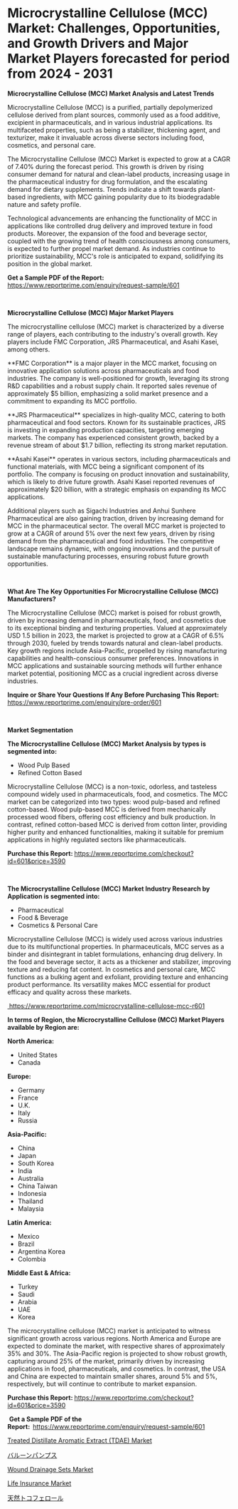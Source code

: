 <p><h1>Microcrystalline Cellulose (MCC) Market: Challenges, Opportunities, and Growth Drivers and Major Market Players forecasted for period from 2024 - 2031</h1></p><p><strong>Microcrystalline Cellulose (MCC) Market Analysis and Latest Trends</strong></p>
<p><p>Microcrystalline Cellulose (MCC) is a purified, partially depolymerized cellulose derived from plant sources, commonly used as a food additive, excipient in pharmaceuticals, and in various industrial applications. Its multifaceted properties, such as being a stabilizer, thickening agent, and texturizer, make it invaluable across diverse sectors including food, cosmetics, and personal care.</p><p>The Microcrystalline Cellulose (MCC) Market is expected to grow at a CAGR of 7.40% during the forecast period. This growth is driven by rising consumer demand for natural and clean-label products, increasing usage in the pharmaceutical industry for drug formulation, and the escalating demand for dietary supplements. Trends indicate a shift towards plant-based ingredients, with MCC gaining popularity due to its biodegradable nature and safety profile.</p><p>Technological advancements are enhancing the functionality of MCC in applications like controlled drug delivery and improved texture in food products. Moreover, the expansion of the food and beverage sector, coupled with the growing trend of health consciousness among consumers, is expected to further propel market demand. As industries continue to prioritize sustainability, MCC's role is anticipated to expand, solidifying its position in the global market.</p></p>
<p><strong>Get a Sample PDF of the Report:&nbsp;</strong> <a href="https://www.reportprime.com/enquiry/request-sample/601">https://www.reportprime.com/enquiry/request-sample/601</a></p>
<p>&nbsp;</p>
<p><strong>Microcrystalline Cellulose (MCC) Major Market Players</strong></p>
<p><p>The microcrystalline cellulose (MCC) market is characterized by a diverse range of players, each contributing to the industry's overall growth. Key players include FMC Corporation, JRS Pharmaceutical, and Asahi Kasei, among others.</p><p>**FMC Corporation** is a major player in the MCC market, focusing on innovative application solutions across pharmaceuticals and food industries. The company is well-positioned for growth, leveraging its strong R&D capabilities and a robust supply chain. It reported sales revenue of approximately $5 billion, emphasizing a solid market presence and a commitment to expanding its MCC portfolio.</p><p>**JRS Pharmaceutical** specializes in high-quality MCC, catering to both pharmaceutical and food sectors. Known for its sustainable practices, JRS is investing in expanding production capacities, targeting emerging markets. The company has experienced consistent growth, backed by a revenue stream of about $1.7 billion, reflecting its strong market reputation.</p><p>**Asahi Kasei** operates in various sectors, including pharmaceuticals and functional materials, with MCC being a significant component of its portfolio. The company is focusing on product innovation and sustainability, which is likely to drive future growth. Asahi Kasei reported revenues of approximately $20 billion, with a strategic emphasis on expanding its MCC applications.</p><p>Additional players such as Sigachi Industries and Anhui Sunhere Pharmaceutical are also gaining traction, driven by increasing demand for MCC in the pharmaceutical sector. The overall MCC market is projected to grow at a CAGR of around 5% over the next few years, driven by rising demand from the pharmaceutical and food industries. The competitive landscape remains dynamic, with ongoing innovations and the pursuit of sustainable manufacturing processes, ensuring robust future growth opportunities.</p></p>
<p>&nbsp;</p>
<p><strong>What Are The Key Opportunities For Microcrystalline Cellulose (MCC) Manufacturers?</strong></p>
<p><p>The Microcrystalline Cellulose (MCC) market is poised for robust growth, driven by increasing demand in pharmaceuticals, food, and cosmetics due to its exceptional binding and texturing properties. Valued at approximately USD 1.5 billion in 2023, the market is projected to grow at a CAGR of 6.5% through 2030, fueled by trends towards natural and clean-label products. Key growth regions include Asia-Pacific, propelled by rising manufacturing capabilities and health-conscious consumer preferences. Innovations in MCC applications and sustainable sourcing methods will further enhance market potential, positioning MCC as a crucial ingredient across diverse industries.</p></p>
<p><strong>Inquire or Share Your Questions If Any Before Purchasing This Report:</strong> <a href="https://www.reportprime.com/enquiry/pre-order/601">https://www.reportprime.com/enquiry/pre-order/601</a></p>
<p>&nbsp;</p>
<p><strong>Market Segmentation</strong></p>
<p><strong>The Microcrystalline Cellulose (MCC) Market Analysis by types is segmented into:</strong></p>
<p><ul><li>Wood Pulp Based</li><li>Refined Cotton Based</li></ul></p>
<p><p>Microcrystalline Cellulose (MCC) is a non-toxic, odorless, and tasteless compound widely used in pharmaceuticals, food, and cosmetics. The MCC market can be categorized into two types: wood pulp-based and refined cotton-based. Wood pulp-based MCC is derived from mechanically processed wood fibers, offering cost efficiency and bulk production. In contrast, refined cotton-based MCC is derived from cotton linter, providing higher purity and enhanced functionalities, making it suitable for premium applications in highly regulated sectors like pharmaceuticals.</p></p>
<p><strong>Purchase this Report:&nbsp;</strong><a href="https://www.reportprime.com/checkout?id=601&price=3590">https://www.reportprime.com/checkout?id=601&price=3590</a></p>
<p>&nbsp;</p>
<p><strong>The Microcrystalline Cellulose (MCC) Market Industry Research by Application is segmented into:</strong></p>
<p><ul><li>Pharmaceutical</li><li>Food & Beverage</li><li>Cosmetics & Personal Care</li></ul></p>
<p><p>Microcrystalline Cellulose (MCC) is widely used across various industries due to its multifunctional properties. In pharmaceuticals, MCC serves as a binder and disintegrant in tablet formulations, enhancing drug delivery. In the food and beverage sector, it acts as a thickener and stabilizer, improving texture and reducing fat content. In cosmetics and personal care, MCC functions as a bulking agent and exfoliant, providing texture and enhancing product performance. Its versatility makes MCC essential for product efficacy and quality across these markets.</p></p>
<p><a href="https://www.reportprime.com/microcrystalline-cellulose-mcc-r601">&nbsp;https://www.reportprime.com/microcrystalline-cellulose-mcc-r601</a></p>
<p><strong>In terms of Region, the Microcrystalline Cellulose (MCC) Market Players available by Region are:</strong></p>
<p>
    <p> <strong> North America: </strong>
        <ul>
            <li>United States</li>
            <li>Canada</li>
        </ul>
        </p> 
    <p> <strong> Europe: </strong>
        <ul>
            <li>Germany</li>
            <li>France</li>
            <li>U.K.</li>
            <li>Italy</li>
            <li>Russia</li>
        </ul>
        </p> 
    <p> <strong> Asia-Pacific: </strong>
        <ul>
            <li>China</li>
            <li>Japan</li>
            <li>South Korea</li>
            <li>India</li>
            <li>Australia</li>
            <li>China Taiwan</li>
            <li>Indonesia</li>
            <li>Thailand</li>
            <li>Malaysia</li>
        </ul>
        </p> 
    <p> <strong> Latin America: </strong>
        <ul>
            <li>Mexico</li>
            <li>Brazil</li>
            <li>Argentina Korea</li>
            <li>Colombia</li>
        </ul>
        </p> 
    <p> <strong> Middle East & Africa: </strong>
        <ul>
            <li>Turkey</li>
            <li>Saudi</li>
            <li>Arabia</li>
            <li>UAE</li>
            <li>Korea</li>
        </ul>
    </p>
    </p>
<p><p>The microcrystalline cellulose (MCC) market is anticipated to witness significant growth across various regions. North America and Europe are expected to dominate the market, with respective shares of approximately 35% and 30%. The Asia-Pacific region is projected to show robust growth, capturing around 25% of the market, primarily driven by increasing applications in food, pharmaceuticals, and cosmetics. In contrast, the USA and China are expected to maintain smaller shares, around 5% and 5%, respectively, but will continue to contribute to market expansion.</p></p>
<p><strong>Purchase this Report: </strong><a href="https://www.reportprime.com/checkout?id=601&price=3590">https://www.reportprime.com/checkout?id=601&price=3590</a></p>
<p>&nbsp;<strong>Get a Sample PDF of the Report:&nbsp;&nbsp;</strong><a href="https://www.reportprime.com/enquiry/request-sample/601">https://www.reportprime.com/enquiry/request-sample/601</a></p>
<p><strong></strong></p>
<p><p><a href="https://www.linkedin.com/pulse/global-treated-distillate-aromatic-extract-tdae-market-analysis-wxhue?trackingId=%2F4FoYpmcQmqfKPi7ebSE1A%3D%3D">Treated Distillate Aromatic Extract (TDAE) Market</a></p><p><a href="https://medium.com/@scotttyesha/%E3%83%90%E3%83%AB%E3%83%BC%E3%83%B3%E3%83%9D%E3%83%B3%E3%83%97%E5%B8%82%E5%A0%B4%E3%81%AE%E6%96%B0%E8%88%88%E3%83%88%E3%83%AC%E3%83%B3%E3%83%89-2024%E5%B9%B4%E3%81%8B%E3%82%892031%E5%B9%B4%E3%81%BE%E3%81%A7%E3%81%AE%E3%82%B0%E3%83%AD%E3%83%BC%E3%83%90%E3%83%AB%E5%B1%95%E6%9C%9B%E3%81%A8%E5%B0%86%E6%9D%A5%E5%B1%95%E6%9C%9B-75920a117d4f">バルーンパンプス</a></p><p><a href="https://issuu.com/reportprime-2/docs/wound-drainage-sets-market-size-203_d6870407075e3c">Wound Drainage Sets Market</a></p><p><a href="https://medium.com/@mslonkoss21/future-of-innovation-global-life-insurance-market-growth-and-opportunities-2024-2031-d8ccceb2d250">Life Insurance Market</a></p><p><a href="https://medium.com/@scotttyesha/%E8%87%AA%E7%84%B6%E3%83%88%E3%82%B3%E3%83%95%E3%82%A7%E3%83%AD%E3%83%BC%E3%83%AB%E3%81%AB%E9%96%A2%E3%81%99%E3%82%8B%E3%82%B0%E3%83%AD%E3%83%BC%E3%83%90%E3%83%AB%E3%81%AA%E8%A6%96%E7%82%B9-%E5%B8%82%E5%A0%B4%E5%8B%95%E5%90%91-%E8%AA%B2%E9%A1%8C-%E4%BA%88%E6%B8%AC-2024%E5%B9%B4-2031%E5%B9%B4-f055288af827">天然トコフェロール</a></p></p>